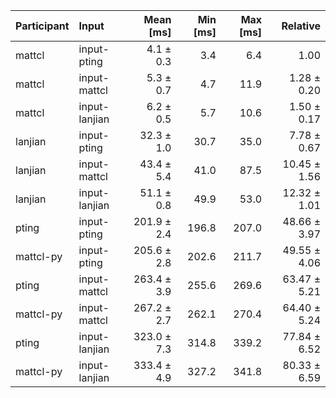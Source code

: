 | Participant | Input | Mean [ms] | Min [ms] | Max [ms] | Relative |
|:---|:---|---:|---:|---:|---:|
| mattcl | input-pting | 4.1 ± 0.3 | 3.4 | 6.4 | 1.00 |
| mattcl | input-mattcl | 5.3 ± 0.7 | 4.7 | 11.9 | 1.28 ± 0.20 |
| mattcl | input-lanjian | 6.2 ± 0.5 | 5.7 | 10.6 | 1.50 ± 0.17 |
| lanjian | input-pting | 32.3 ± 1.0 | 30.7 | 35.0 | 7.78 ± 0.67 |
| lanjian | input-mattcl | 43.4 ± 5.4 | 41.0 | 87.5 | 10.45 ± 1.56 |
| lanjian | input-lanjian | 51.1 ± 0.8 | 49.9 | 53.0 | 12.32 ± 1.01 |
| pting | input-pting | 201.9 ± 2.4 | 196.8 | 207.0 | 48.66 ± 3.97 |
| mattcl-py | input-pting | 205.6 ± 2.8 | 202.6 | 211.7 | 49.55 ± 4.06 |
| pting | input-mattcl | 263.4 ± 3.9 | 255.6 | 269.6 | 63.47 ± 5.21 |
| mattcl-py | input-mattcl | 267.2 ± 2.7 | 262.1 | 270.4 | 64.40 ± 5.24 |
| pting | input-lanjian | 323.0 ± 7.3 | 314.8 | 339.2 | 77.84 ± 6.52 |
| mattcl-py | input-lanjian | 333.4 ± 4.9 | 327.2 | 341.8 | 80.33 ± 6.59 |
